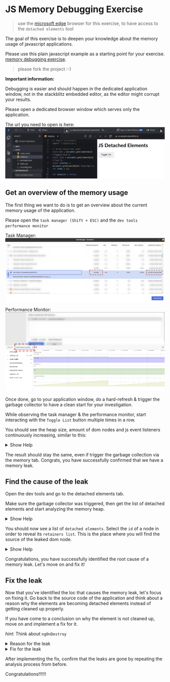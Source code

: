 # JS Memory Debugging Exercise

> use the [microsoft edge](https://www.microsoft.com/de-de/edge) browser for this exercise, to have access to the
> `detached elements` tool

The goal of this exercise is to deepen your knowledge about the memory usage of javascript
applications.

Please use this plain javascript example as a starting point for your exercise.
[memory debugging exercise](https://stackblitz.com/edit/js-wzuyhr?file=index.js).

> please fork the project :-)

**Important information:**

Debugging is easier and should happen in the dedicated application window, not in the stackblitz embedded
editor, as the editor might corrupt your results.

Please open a dedicated browser window which serves only the application.

The url you need to open is here:  
![stackblitz-app-url](images/memory-debugging/browser-url.png)

## Get an overview of the memory usage

The first thing we want to do is to get an overview about the current memory usage of the
application.

Please open the `task manager (Shift + ESC)` and the `dev tools performance monitor`

Task Manager:
![img.png](images/memory-debugging/task-manager.png)


Performance Monitor:  
![performance-monitor](images/memory-debugging/performance-monitor.png)


Once done, go to your application window, do a hard-refresh & trigger the garbage collector
to have a clean start for your investigation.

While observing the task manager & the performance monitor,
start interacting with the `Toggle List` button multiple times in a row.

You should see the heap size, amount of dom nodes and js event listeners
continuously increasing, similar to this:

<details>
  <summary>Show Help</summary>


![overview-performance-monitor](images/memory-debugging/overview-performance-monitor.png)

</details>

The result should stay the same, even if trigger the garbage collection via the memory tab.
Congrats, you have successfully confirmed that we have a memory leak.

## Find the cause of the leak

Open the dev tools and go to the detached elements tab.

Make sure the garbage collector was triggered, then get the list of detached elements
and start analyzing the memory heap.

<details>
  <summary>Show Help</summary>

![analyze-detached-elements](images/memory-debugging/analyze-detached-elements.png)

</details>

You should now see a list of `detached elements`. Select the `id` of a node in order
to reveal its `retainers list`. This is the place where you will find the source
of the leaked dom node.

<details>
  <summary>Show Help</summary>


![source-of-leak](images/memory-debugging/source-of-leak.png)

</details>

Congratulations, you have successfully identified the root cause of a memory leak. Let's move
on and fix it!

## Fix the leak

Now that you've identified the loc that causes the memory leak, let's focus on fixing it.
Go back to the source code of the application and think about a reason why the elements
are becoming detached elements instead of getting cleaned up properly.

If you have come to a conclusion on why the element is not cleaned up, move on
and implement a fix for it.

_hint_: Think about `ngOnDestroy`

<details>
  <summary>Reason for the leak</summary>

The reason for the memory leak is the opened `EventListener` to the button element which
is never being removed.

```js
this.button.addEventListener('click', (event) => {
    this.onClick(event);
});
```

</details>

<details>
  <summary>Fix for the leak</summary>

Implement a `destroy` method for the `ListItem` class

```js
destroy() {
  this.button.removeEventListener('click', this.onClick);
}
```

Call the `destroy` method when destroying the list.

```js
function destroyList() {
  list.innerHTML = '';
  // destroy items
  items.forEach(i => i.destroy());
  items = [];
}
```

</details>

After implementing the fix, confirm that the leaks are gone by repeating the analysis process from before.

Congratulations!!!!!!
